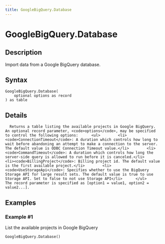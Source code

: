 ```yaml
---
title: GoogleBigQuery.Database
---
```


# GoogleBigQuery.Database


## Description

Import data from a Google BigQuery database.


## Syntax

```powerquery
GoogleBigQuery.Database(
    optional options as record
) as table
```


## Details

      Returns a table listing the available projects in Google BigQuery. An optional record parameter, <code>options</code>, may be specified to control the following options:      <ul>        <li><code>ConnectionTimeout</code>: A duration which controls how long to wait before abandoning an attempt to make a connection to the server. The default value is ODBC Connection Timeout value.</li>        <li><code>CommandTimeout</code>: A duration which controls how long the server-side query is allowed to run before it is canceled.</li>        <li><code>BillingProject</code>: Billing project id. The default value is the first available project.</li>        <li><code>UseStorageApi</code>: Specifies whether to use the BigQuery Storage API for large result sets. The default value is true to use Storage API. Set to false to not use Storage API</li>      </ul>    The record parameter is specified as [option1 = value1, option2 = value2...].    


## Examples

### Example #1 
List the available projects in Google BigQuery
```powerquery
GoogleBigQuery.Database()
```



